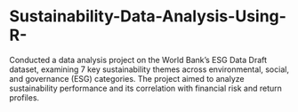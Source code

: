 # Sustainability-Data-Analysis-Using-R-
Conducted a data analysis project on the World Bank’s ESG Data Draft dataset, examining 7 key sustainability themes across environmental, social, and governance (ESG) categories. The project aimed to analyze sustainability performance and its correlation with financial risk and return profiles.
